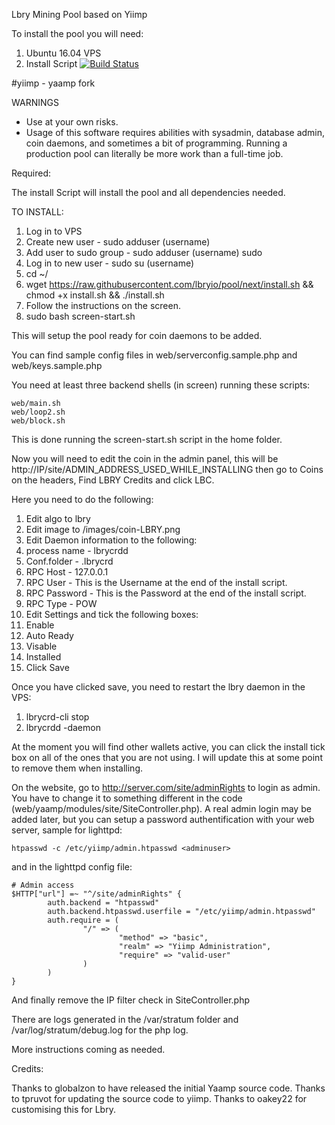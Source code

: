 Lbry Mining Pool based on Yiimp

To install the pool you will need:
1. Ubuntu 16.04 VPS
2. Install Script
[![Build Status](https://travis-ci.org/tpruvot/yiimp.svg?branch=next)](https://travis-ci.org/tpruvot/yiimp)

#yiimp - yaamp fork

WARNINGS
- Use at your own risks.
- Usage of this software requires abilities with sysadmin, database admin, coin daemons, and sometimes a bit of programming. Running a production pool can literally be more work than a full-time job.

Required:

The install Script will install the pool and all dependencies needed.

TO INSTALL:
1. Log in to VPS
2. Create new user - sudo adduser (username)
3. Add user to sudo group - sudo adduser (username) sudo
4. Log in to new user - sudo su (username)
5. cd ~/
6. wget https://raw.githubusercontent.com/lbryio/pool/next/install.sh && chmod +x install.sh && ./install.sh
7. Follow the instructions on the screen.
8. sudo bash screen-start.sh

This will setup the pool ready for coin daemons to be added.

You can find sample config files in web/serverconfig.sample.php and web/keys.sample.php


You need at least three backend shells (in screen) running these scripts:

	web/main.sh
	web/loop2.sh
	web/block.sh
	
This is done running the screen-start.sh script in the home folder.

Now you will need to edit the coin in the admin panel, this will be http://IP/site/ADMIN_ADDRESS_USED_WHILE_INSTALLING then go to Coins on the headers, Find LBRY Credits and click LBC.

Here you need to do the following:
1. Edit algo to lbry
2. Edit image to /images/coin-LBRY.png
3. Edit Daemon information to the following:
4. process name - lbrycrdd
5. Conf.folder - .lbrycrd
6. RPC Host - 127.0.0.1
7. RPC User - This is the Username at the end of the install script. 
8. RPC Password - This is the Password at the end of the install script.
9. RPC Type - POW
10. Edit Settings and tick the following boxes:
11. Enable
12. Auto Ready
13. Visable
14. Installed
15. Click Save

Once you have clicked save, you need to restart the lbry daemon in the VPS:
1. lbrycrd-cli stop
2. lbrycrdd -daemon

At the moment you will find other wallets active, you can click the install tick box on all of the ones that you are not using. I will update this at some point to remove them when installing.

On the website, go to http://server.com/site/adminRights to login as admin. You have to change it to something different in the code (web/yaamp/modules/site/SiteController.php). A real admin login may be added later, but you can setup a password authentification with your web server, sample for lighttpd:

	htpasswd -c /etc/yiimp/admin.htpasswd <adminuser>

and in the lighttpd config file:

	# Admin access
	$HTTP["url"] =~ "^/site/adminRights" {
	        auth.backend = "htpasswd"
	        auth.backend.htpasswd.userfile = "/etc/yiimp/admin.htpasswd"
	        auth.require = (
	                "/" => (
	                        "method" => "basic",
	                        "realm" => "Yiimp Administration",
	                        "require" => "valid-user"
	                )
	        )
	}

And finally remove the IP filter check in SiteController.php



There are logs generated in the /var/stratum folder and /var/log/stratum/debug.log for the php log.

More instructions coming as needed.


Credits:

Thanks to globalzon to have released the initial Yaamp source code.
Thanks to tpruvot for updating the source code to yiimp.
Thanks to oakey22 for customising this for Lbry.

